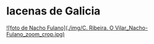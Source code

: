 # lacenas de Galicia

[![foto de Nacho Fulano](./img/C. Ribeira. O Vilar_Nacho-Fulano_zoom_crop.jpg)](https://www.facebook.com/Vai-de-Flora-1377914242469022/)

<!--
- https://twitter.com/lacenasapicolas
- https://www.facebook.com/lacenas
-->
